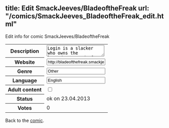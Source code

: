 title: Edit SmackJeeves/BladeoftheFreak
url: "/comics/SmackJeeves_BladeoftheFreak_edit.html"
---
Edit info for comic SmackJeeves/BladeoftheFreak

<form name="comic" action="http://gaepostmail.appengine.com/comic" name="post">
<table class="comicinfo">
<tr>
<th>Description</th><td><textarea name="description">Login is a slacker who owns the legendary Sword of Lode, a sword that cannot cut through anything. In order to not pierce his back when carrying the sword, he will start a quest to find the sword's case which will be the beginning of an epic adventure!</textarea></td>
</tr>
<tr>
<th>Website</th><td><input type="text" name="url" value="http://bladeofthefreak.smackjeeves.com/comics/"/></td>
</tr>
<tr>
<th>Genre</th><td><input type="text" name="genre" value="Other"/></td>
</tr>
<tr>
<th>Language</th><td><input type="text" name="language" value="English"/></td>
</tr>
<tr>
<th>Adult content</th><td><input type="checkbox" name="adult" value="adult" /></td>
</tr>
<tr>
<th>Status</th><td>ok on 23.04.2013</td>
</tr>
<tr>
<th>Votes</th><td>0</div></td>
</tr>
</table>
</form>

Back to the [comic](/comics/SmackJeeves_BladeoftheFreak.html).

